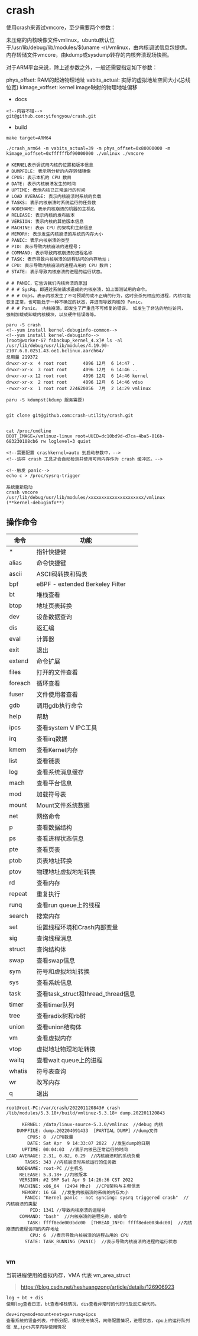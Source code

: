 # crash

使用crash来调试vmcore，至少需要两个参数：

未压缩的内核映像文件vmlinux。ubuntu默认位于/usr/lib/debug/lib/modules/$(uname -r)/vmlinux，由内核调试信息包提供。
内存转储文件vmcore，由kdump或sysdump转存的内核奔溃现场快照。

对于ARM平台来说，除上述参数之外，一般还需要指定如下参数：

phys_offset: RAM的起始物理地址
vabits_actual: 实际的虚拟地址空间大小(总线位宽)
kimage_voffset: kernel image映射的物理地址偏移

- docs
```shell
<!--内容不错-->
git@github.com:yifengyou/crash.git
```

- build
```shell
make target=ARM64
```


```shell
./crash_arm64 -m vabits_actual=39 -m phys_offset=0x80000000 -m kimage_voffset=0xffffffbf90000000 ./vmlinux ./vmcore

# KERNEL表示调试用内核的位置和版本信息
# DUMPFILE: 表示所分析的内存转储镜像
# CPUS: 表示本机的 CPU 数目
# DATE: 表示内核崩溃发生的时间
# UPTIME: 表示内核已正常运行的时间
# LOAD AVERAGE: 表示内核崩溃时系统的负载
# TASKS: 表示内核崩溃时系统运行的任务数
# NODENAME: 表示内核崩溃的机器的主机名
# RELEASE: 表示内核的发布版本
# VERSION: 表示内核的其他版本信息
# MACHINE: 表示 CPU 的架构和主频信息
# MEMORY: 表示发生内核崩溃的系统的内存大小
# PANIC: 表示内核崩溃的类型
# PID: 表示导致内核崩溃的进程号；
# COMMAND: 表示导致内核崩溃的进程名称
# TASK: 表示导致内核崩溃的进程访问的内存地址；
# CPU: 表示导致内核崩溃的进程占用的 CPU 数目；
# STATE: 表示导致内核崩溃的进程的运行状态。

# # PANIC，它告诉我们内核奔溃的原因
# # # SysRq。即通过系统请求造成的内核崩溃，如上面测试用的命令。
# # # Oops。表示内核发生了不可预期的或不正确的行为，这时会杀死相应的进程，内核可能恢复正常，也可能处于一种不确定的状态，并进而导致内核的 Panic。
# # # Panic。 内核崩溃，即发生了严重且不可修复的错误， 如发生了非法的地址访问， 强制加载或卸载内核模块，以及硬件错误等等。
```


```shell
paru -S crash
<!--yum install kernel-debuginfo-common-->
<!--yum install kernel-debuginfo-->
[root@worker-67 fsbackup_kernel_4.x]# ls -al /usr/lib/debug/usr/lib/modules/4.19.90-2107.6.0.0251.43.oe1.bclinux.aarch64/
总用量 219372
drwxr-xr-x  4 root root      4096 12月  6 14:47 .
drwxr-xr-x  3 root root      4096 12月  6 14:46 ..
drwxr-xr-x 12 root root      4096 12月  6 14:46 kernel
drwxr-xr-x  2 root root      4096 12月  6 14:46 vdso
-rwxr-xr-x  1 root root 224620056  7月  2 14:29 vmlinux

paru -S kdumpst(kdump 服务需要)


git clone git@github.com:crash-utility/crash.git


cat /proc/cmdline
BOOT_IMAGE=/vmlinuz-linux root=UUID=dc10bd9d-d7ca-4ba5-816b-683230108cb6 rw loglevel=3 quiet

<!--需要配置 crashkernel=auto 到启动参数中，-->
<!--这样 crash 工具才会自动检测并使用可用内存作为 crash 缓冲区。-->

<!--触发 panic-->
echo c > /proc/sysrq-trigger

系统重新启动
crash vmcore /usr/lib/debug/usr/lib/modules/xxxxxxxxxxxxxxxxxxxxx/vmlinux (**kernel-debuginfo**)
```

## 操作命令

| 命令      | 功能                              |
| ------- | ------------------------------- |
| *       | 指针快捷健                           |
| alias   | 命令快捷键                           |
| ascii   | ASCII码转换和码表                     |
| bpf     | eBPF - extended Berkeley Filter |
| bt      | 堆栈查看                            |
| btop    | 地址页表转换                          |
| dev     | 设备数据查询                          |
| dis     | 返汇编                             |
| eval    | 计算器                             |
| exit    | 退出                              |
| extend  | 命令扩展                            |
| files   | 打开的文件查看                         |
| foreach | 循环查看                            |
| fuser   | 文件使用者查看                         |
| gdb     | 调用gdb执行命令                       |
| help    | 帮助                              |
| ipcs    | 查看system V IPC工具                |
| irq     | 查看irq数据                         |
| kmem    | 查看Kernel内存                      |
| list    | 查看链表                            |
| log     | 查看系统消息缓存                        |
| mach    | 查看平台信息                          |
| mod     | 加载符号表                           |
| mount   | Mount文件系统数据                     |
| net     | 网络命令                            |
| p       | 查看数据结构                          |
| ps      | 查看进程状态信息                        |
| pte     | 查看页表                            |
| ptob    | 页表地址转换                          |
| ptov    | 物理地址虚拟地址转换                      |
| rd      | 查看内存                            |
| repeat  | 重复执行                            |
| runq    | 查看run queue上的线程                 |
| search  | 搜索内存                            |
| set     | 设置线程环境和Crash内部变量                |
| sig     | 查询线程消息                          |
| struct  | 查询结构体                           |
| swap    | 查看swap信息                        |
| sym     | 符号和虚拟地址转换                       |
| sys     | 查看系统信息                          |
| task    | 查看task_struct和thread_thread信息   |
| timer   | 查看timer队列                       |
| tree    | 查看radix树和rb树                    |
| union   | 查看union结构体                      |
| vm      | 查看虚拟内存                          |
| vtop    | 虚拟地址物理地址转换                      |
| waitq   | 查看wait queue上的进程                |
| whatis  | 符号表查询                           |
| wr      | 改写内存                            |
| q       | 退出                              |


```shell
root@root-PC:/var/crash/202201120843# crash /lib/modules/5.3.18+/build/vmlinuz-5.3.18+ dump.202201120843

      KERNEL: /data/linux-source-5.3.0/vmlinux  //debug 内核
    DUMPFILE: dump.202204091433  [PARTIAL DUMP] //dump文件
        CPUS: 8  //CPU数量
        DATE: Sat Apr  9 14:33:07 2022  //发生dump的日期
      UPTIME: 00:04:03  //表示内核已正常运行的时间
LOAD AVERAGE: 2.31, 0.82, 0.29  //内核崩溃时的系统负载
       TASKS: 343 //内核崩溃时系统运行的任务数
    NODENAME: root-PC //主机名
     RELEASE: 5.3.18+ //内核版本
     VERSION: #2 SMP Sat Apr 9 14:26:36 CST 2022
     MACHINE: x86_64  (2494 Mhz)  //CPU架构与主频信息
      MEMORY: 16 GB  //发生内核崩溃的系统的内存大小
       PANIC: "Kernel panic - not syncing: sysrq triggered crash"  //内核崩溃的类型
         PID: 1341 //导致内核崩溃的进程号
     COMMAND: "bash"  //内核崩溃的进程名称，或命令
        TASK: ffff8ede003bdc00  [THREAD_INFO: ffff8ede003bdc00]  //内核崩溃的进程访问的内存地址
         CPU: 6  //表示导致内核崩溃的进程占用的 CPU 
       STATE: TASK_RUNNING (PANIC)  //表示导致内核崩溃的进程的运行状态
       
```


### vm

当前进程使用的虚拟内存，VMA 代表 vm_area_struct


> https://blog.csdn.net/heshuangzong/article/details/126906923


```shell
log + bt + dis
使用log查看日志，bt查看堆栈情况，dis查看异常时的代码行及反汇编代码。

dev+irq+mod+mount+net+ps+runq+ipcs
查看系统的设备列表，中断分配，模块使用情况，网络配置情况，进程状态，cpu上的运行队列信 息,ipcs共享内存使用情况
```
